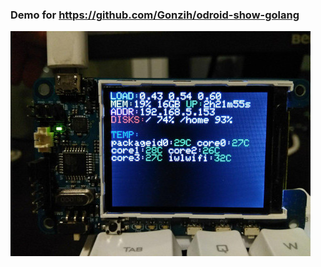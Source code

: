 ### Demo for https://github.com/Gonzih/odroid-show-golang

![demo](https://raw.githubusercontent.com/Gonzih/odroid-status-screen-go/master/demo.jpg)
